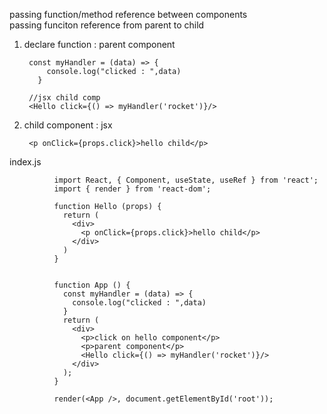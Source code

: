 passing function/method reference between components  
passing funciton reference from parent to child  

1. declare function : parent component

  
        const myHandler = (data) => {
            console.log("clicked : ",data)
          }

        //jsx child comp
        <Hello click={() => myHandler('rocket')}/>

2. child component : jsx

        <p onClick={props.click}>hello child</p>


index.js  


              import React, { Component, useState, useRef } from 'react';
              import { render } from 'react-dom';

              function Hello (props) {
                return (
                  <div>
                    <p onClick={props.click}>hello child</p>
                  </div>
                )
              }


              function App () {
                const myHandler = (data) => {
                  console.log("clicked : ",data)
                }
                return (
                  <div>
                    <p>click on hello component</p>
                    <p>parent component</p>
                    <Hello click={() => myHandler('rocket')}/>
                  </div>
                );  
              }

              render(<App />, document.getElementById('root'));
